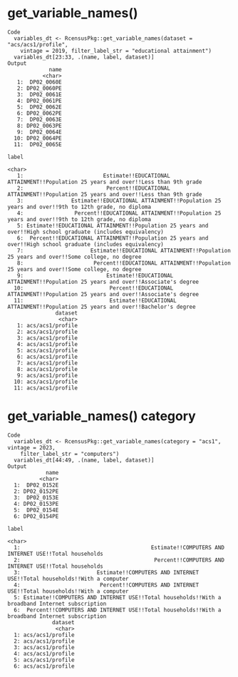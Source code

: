 # get_variable_names()

    Code
      variables_dt <- RcensusPkg::get_variable_names(dataset = "acs/acs1/profile",
        vintage = 2019, filter_label_str = "educational attainment")
      variables_dt[23:33, .(name, label, dataset)]
    Output
                 name
               <char>
       1:  DP02_0060E
       2: DP02_0060PE
       3:  DP02_0061E
       4: DP02_0061PE
       5:  DP02_0062E
       6: DP02_0062PE
       7:  DP02_0063E
       8: DP02_0063PE
       9:  DP02_0064E
      10: DP02_0064PE
      11:  DP02_0065E
                                                                                                                label
                                                                                                               <char>
       1:                         Estimate!!EDUCATIONAL ATTAINMENT!!Population 25 years and over!!Less than 9th grade
       2:                          Percent!!EDUCATIONAL ATTAINMENT!!Population 25 years and over!!Less than 9th grade
       3:               Estimate!!EDUCATIONAL ATTAINMENT!!Population 25 years and over!!9th to 12th grade, no diploma
       4:                Percent!!EDUCATIONAL ATTAINMENT!!Population 25 years and over!!9th to 12th grade, no diploma
       5: Estimate!!EDUCATIONAL ATTAINMENT!!Population 25 years and over!!High school graduate (includes equivalency)
       6:  Percent!!EDUCATIONAL ATTAINMENT!!Population 25 years and over!!High school graduate (includes equivalency)
       7:                     Estimate!!EDUCATIONAL ATTAINMENT!!Population 25 years and over!!Some college, no degree
       8:                      Percent!!EDUCATIONAL ATTAINMENT!!Population 25 years and over!!Some college, no degree
       9:                          Estimate!!EDUCATIONAL ATTAINMENT!!Population 25 years and over!!Associate's degree
      10:                           Percent!!EDUCATIONAL ATTAINMENT!!Population 25 years and over!!Associate's degree
      11:                           Estimate!!EDUCATIONAL ATTAINMENT!!Population 25 years and over!!Bachelor's degree
                   dataset
                    <char>
       1: acs/acs1/profile
       2: acs/acs1/profile
       3: acs/acs1/profile
       4: acs/acs1/profile
       5: acs/acs1/profile
       6: acs/acs1/profile
       7: acs/acs1/profile
       8: acs/acs1/profile
       9: acs/acs1/profile
      10: acs/acs1/profile
      11: acs/acs1/profile

# get_variable_names() category

    Code
      variables_dt <- RcensusPkg::get_variable_names(category = "acs1", vintage = 2023,
        filter_label_str = "computers")
      variables_dt[44:49, .(name, label, dataset)]
    Output
                name
              <char>
      1:  DP02_0152E
      2: DP02_0152PE
      3:  DP02_0153E
      4: DP02_0153PE
      5:  DP02_0154E
      6: DP02_0154PE
                                                                                                  label
                                                                                                 <char>
      1:                                         Estimate!!COMPUTERS AND INTERNET USE!!Total households
      2:                                          Percent!!COMPUTERS AND INTERNET USE!!Total households
      3:                        Estimate!!COMPUTERS AND INTERNET USE!!Total households!!With a computer
      4:                         Percent!!COMPUTERS AND INTERNET USE!!Total households!!With a computer
      5: Estimate!!COMPUTERS AND INTERNET USE!!Total households!!With a broadband Internet subscription
      6:  Percent!!COMPUTERS AND INTERNET USE!!Total households!!With a broadband Internet subscription
                  dataset
                   <char>
      1: acs/acs1/profile
      2: acs/acs1/profile
      3: acs/acs1/profile
      4: acs/acs1/profile
      5: acs/acs1/profile
      6: acs/acs1/profile

